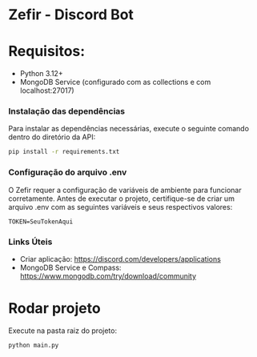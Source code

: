 # Zefir - Discord Bot

# Requisitos:
- Python 3.12+
- MongoDB Service (configurado com as collections e com localhost:27017)

### Instalação das dependências
Para instalar as dependências necessárias, execute o seguinte comando dentro do diretório da API:

```bash
pip install -r requirements.txt
```

### Configuração do arquivo .env
O Zefir requer a configuração de variáveis de ambiente para funcionar corretamente. Antes de executar o projeto, certifique-se de criar um arquivo .env com as seguintes variáveis e seus respectivos valores:

```env
TOKEN=SeuTokenAqui
```

### Links Úteis
- Criar aplicação: https://discord.com/developers/applications
- MongoDB Service e Compass: https://www.mongodb.com/try/download/community

# Rodar projeto
Execute na pasta raiz do projeto:
```bash
python main.py
```
